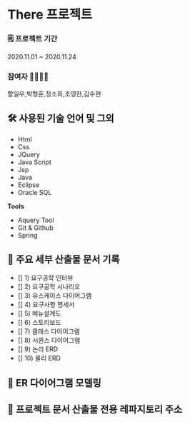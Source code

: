 # There 프로젝트

### 🗒 프로젝트 기간 
2020.11.01 ~ 2020.11.24  

### 참여자 🙍‍♀️🙍‍♂️
함일우,박형훈,정소희,조영찬,김수현


## 🛠 사용된 기술 언어 및 그외
- Html
- Css
- JQuery
- Java Script
- Jsp
- Java
- Eclipse
- Oracle SQL

**Tools**
- Aquery Tool
- Git & Github  
- Spring

## 📌 주요 세부 산출물 문서 기록
- [] 1) 요구공학 인터뷰
- [] 2) 요구공학 시나리오
- [] 3) 유스케이스 다이어그램
- [] 4) 요구사항 명세서
- [] 5) 메뉴설계도
- [] 6) 스토리보드
- [] 7) 클래스 다이어그램
- [] 8) 시퀀스 다이어그램
- [] 9) 논리 ERD
- [] 10) 물리 ERD  

## 🔗 ER 다이어그램 모델링


## 🔗 프로젝트 문서 산출물 전용 레파지토리 주소




